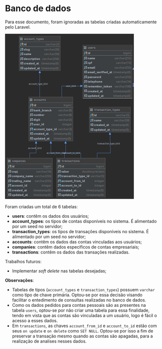 # Banco de dados

Para esse documento, foram ignoradas as tabelas criadas automaticamente pelo Laravel.

![diagrama_banco_dados](idezdigital-database.png)

Foram criadas um total de 6 tabelas:

- **users**: contêm os dados dos usuários;
- **account_types**: os tipos de contas disponíveis no sistema. É alimentado por um seed no servidor;
- **transaction_types**: os tipos de transações disponíveis no sistema. É alimentado por um seed no servidor;
- **accounts**: contêm os dados das contas vinculadas aos usuários;
- **companies**: contêm dados especificos de contas empresariais;
- **transactions**: contêm os dados das transações realizadas.

Trabalhos futuros:
- Implementar _soft delete_ nas tabelas desejadas;

**Observações**:
- Tabelas de tipos (`account_types` e `transaction_types`) possuem `varchar` como tipo de chave primária. Optou-se por essa decisão visando facilitar o entedimento de consultas realizadas no banco de dados.
- Como os dados pedidos para contas pessoais são as presentes na tabela `users`, optou-se por não criar uma tabela para essa finalidade, tendo em vista que as contas são vinculadas a um usuário, logo é fácil o acesso a esses dados.
- Em `transactions`, as chaves `account_from_id` e `account_to_id` estão com seus `on update` e `on delete` como `SET NULL`. Optou-se por isso a fim de preservar a transação mesmo quando as contas são apagadas, para a realização de analises nesses dados.
